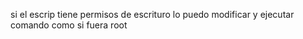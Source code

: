 si el escrip tiene permisos  de escrituro lo puedo modificar y ejecutar comando como si fuera root

